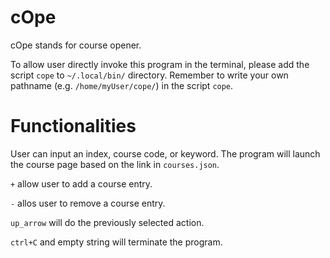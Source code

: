 # cOpe

cOpe stands for course opener.

To allow user directly invoke this program in the terminal, please add the script `cope` to `~/.local/bin/` directory. Remember to write your own pathname (e.g. `/home/myUser/cope/`) in the script `cope`.

# Functionalities

User can input an index, course code, or keyword. The program will launch the course page based on the link in `courses.json`.

`+` allow user to add a course entry.

`-` allos user to remove a course entry.

`up_arrow` will do the previously selected action.

`ctrl+C` and empty string will terminate the program.
